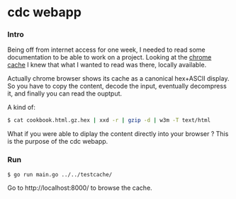 cdc webapp
==========

### Intro

Being off from internet access for one week, I needed to read some documentation to be able to work on a project. Looking at the [chrome cache](chrome://view-http-cache) I knew that what I wanted to read was there, locally available.

Actually chrome browser shows its cache as a canonical hex+ASCII display. So you have to copy the content, decode the input, eventually decompress it, and finally you can read the ouptput.

A kind of:

```sh
$ cat cookbook.html.gz.hex | xxd -r | gzip -d | w3m -T text/html
```

What if you were able to diplay the content directly into your browser ? This is the purpose of the cdc webapp.

### Run

```
$ go run main.go ../../testcache/
```

Go to http://localhost:8000/ to browse the cache.

